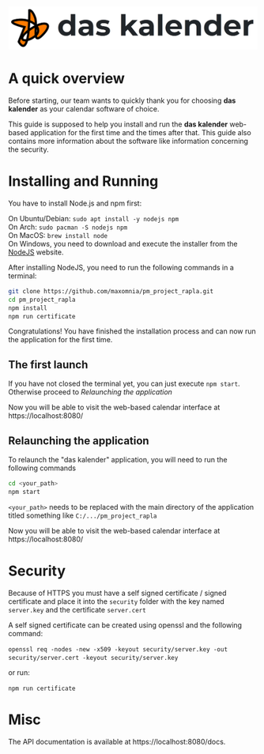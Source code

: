 ![](/app/banner.png)

# A quick overview
Before starting, our team wants to quickly thank you for choosing **das kalender** as your calendar software of choice. 

This guide is supposed to help you install and run the **das kalender** web-based application for the first time and the times after that.
This guide also contains more information about the software like information concerning the security.

# Installing and Running
You have to install Node.js and npm first:

On Ubuntu/Debian: `sudo apt install -y nodejs npm` \
On Arch: `sudo pacman -S nodejs npm` \
On MacOS: `brew install node`\
On Windows, you need to download and execute the installer from the [NodeJS](https://nodejs.org/en/download/) website.

After installing NodeJS, you need to run the following commands in a terminal:
```bash
git clone https://github.com/maxomnia/pm_project_rapla.git
cd pm_project_rapla
npm install
npm run certificate
```

Congratulations! You have finished the installation process and can now run the application for the first time.

## The first launch

If you have not closed the terminal yet, you can just execute `npm start`. Otherwise proceed to *Relaunching the application*

Now you will be able to visit the web-based calendar interface at https://localhost:8080/

## Relaunching the application
To relaunch the "das kalender" application, you will need to run the following commands
```bash
cd <your_path>
npm start
```
`<your_path>` needs to be replaced with the main directory of the application titled something like `C:/.../pm_project_rapla`

Now you will be able to visit the web-based calendar interface at https://localhost:8080/

# Security

Because of HTTPS you must have a self signed certificate / signed certificate and place it into the `security` folder with the key named `server.key` and the certificate `server.cert`

A self signed certificate can be created using openssl and the following command:

`openssl req -nodes -new -x509 -keyout security/server.key -out security/server.cert -keyout security/server.key`

or run:

`npm run certificate`

# Misc
The API documentation is available at https://localhost:8080/docs.